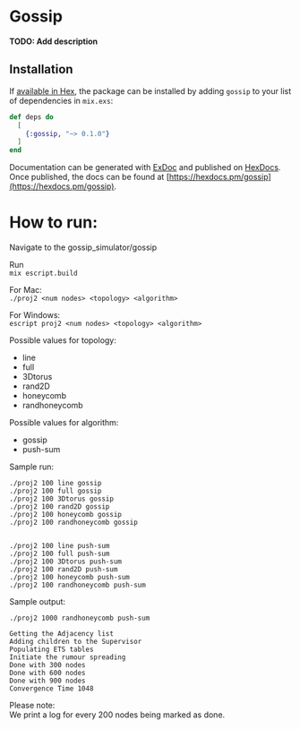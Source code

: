 # Gossip

**TODO: Add description**

## Installation

If [available in Hex](https://hex.pm/docs/publish), the package can be installed
by adding `gossip` to your list of dependencies in `mix.exs`:

```elixir
def deps do
  [
    {:gossip, "~> 0.1.0"}
  ]
end
```

Documentation can be generated with [ExDoc](https://github.com/elixir-lang/ex_doc)
and published on [HexDocs](https://hexdocs.pm). Once published, the docs can
be found at [https://hexdocs.pm/gossip](https://hexdocs.pm/gossip).


# How to run:


Navigate to the gossip_simulator/gossip  

Run   
`mix escript.build`

For Mac:  
`./proj2 <num nodes> <topology> <algorithm>`

For Windows:   
`escript proj2 <num nodes> <topology> <algorithm>`

Possible values for topology:
- line  
- full  
- 3Dtorus  
- rand2D  
- honeycomb   
- randhoneycomb   

Possible values for algorithm:  
- gossip  
- push-sum  

Sample run:  
```
./proj2 100 line gossip  
./proj2 100 full gossip  
./proj2 100 3Dtorus gossip  
./proj2 100 rand2D gossip  
./proj2 100 honeycomb gossip  
./proj2 100 randhoneycomb gossip  


./proj2 100 line push-sum  
./proj2 100 full push-sum  
./proj2 100 3Dtorus push-sum  
./proj2 100 rand2D push-sum  
./proj2 100 honeycomb push-sum  
./proj2 100 randhoneycomb push-sum  
```
Sample output:  
```
./proj2 1000 randhoneycomb push-sum  

Getting the Adjacency list  
Adding children to the Supervisor  
Populating ETS tables  
Initiate the rumour spreading  
Done with 300 nodes  
Done with 600 nodes  
Done with 900 nodes  
Convergence Time 1048  
```
Please note:  
We print a log for every 200 nodes being marked as done.  

